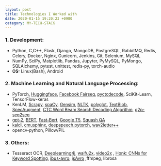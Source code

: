 ```yaml
---
layout: post
title: Technologies I Worked with
date: 2020-01-15 19:20:23 +0900
category: MY-TECH-STACK
---
```


### 1. Development:
* Python, C,C++, Flask, Django, MongoDB, PostgreSQL, RabbitMQ, Redis, Celery, Docker, Nginx, Gunicorn, Jenkins, Git, Selenium, MySQL
* NumPy, SciPy, Matplotlib, Pandas, Jupyter, PyMySQL, PyMongo, SQLAlchemy, pytest, unittest, redis-py, torch-audio
* **OS:** Linux(Bash), Android 


### 2. **Machine Learning and Natural Language Processing**:
* PyTorch, [Huggingface](https://huggingface.co/), [Facebook Fairseq](https://web.archive.org/web/20201224105639/https://github.com/pytorch/fairseq), [pyctcdecode](https://github.com/kensho-technologies/pyctcdecode), 
   SciKit-Learn, TensorFlow-keras
* KenLM, [Scrapy](https://scrapy.org/), [spaCy](https://spacy.io/),  [Gensim](https://pypi.org/project/gensim/), [NLTK](https://www.nltk.org/), [polyglot](https://pypi.org/project/polyglot/), [TextBlob](https://pypi.org/project/textblob/), [SpecAugment](https://web.archive.org/web/20200927092809/https://github.com/DemisEom/SpecAugment),
[CTC Word Beam Search Decoding Algorithm](https://web.archive.org/web/20201204191631/https://github.com/githubharald/CTCWordBeamSearch), [g2p-seq2seq](https://github.com/cmusphinx/g2p-seq2seq)
* [gpt-2](https://web.archive.org/web/20210120224724/https://github.com/openai/gpt-2), [BERT](https://github.com/google-research/bert), [Fast-Bert](https://github.com/utterworks/fast-bert), [Google T5](https://github.com/google-research/text-to-text-transfer-transformer), [Squash QA](https://web.archive.org/web/20200910124254/https://github.com/martiansideofthemoon/squash-generation)
* [kaldi](http://kaldi-asr.org/), [cmusphinx](https://cmusphinx.github.io/), [deepspeech.pytorch](https://web.archive.org/web/20201111180912/https://github.com/SeanNaren/deepspeech.pytorch), [wav2letter++](https://web.archive.org/web/20201118202033/https://github.com/facebookresearch/wav2letter)
* opencv-python, Pillow/PIL

### 3. Others:
* Tesseract OCR, [Deeplearning4j](https://github.com/eclipse/deeplearning4j), [waifu2x](https://github.com/nagadomi/waifu2x), [video2x](https://github.com/k4yt3x/video2x)
, [Honk: CNNs for Keyword Spotting](https://web.archive.org/web/20201129173648/https://github.com/castorini/honk), [ibus-avro](https://web.archive.org/web/20201219082607/https://github.com/sarim/ibus-avro), [jsAvro](https://web.archive.org/web/20201124074359/https://github.com/torifat/jsAvroPhonetic) ,ffmpeg, librosa





